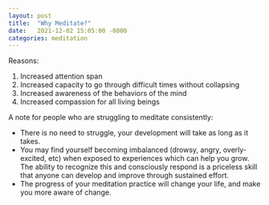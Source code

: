 ```yaml
---
layout: post
title:  "Why Meditate?"
date:   2021-12-02 15:05:00 -0800
categories: meditation
---
```


Reasons:
1. Increased attention span
2. Increased capacity to go through difficult times without collapsing
3. Increased awareness of the behaviors of the mind
4. Increased compassion for all living beings


A note for people who are struggling to meditate consistently: 
+ There is no need to struggle, your development will take as long as it takes.
+ You may find yourself becoming imbalanced (drowsy, angry, overly-excited, etc) when exposed to experiences which can help you grow. The ability to recognize this and consciously respond is a priceless skill that anyone can develop and improve through sustained effort.
+ The progress of your meditation practice will change your life, and make you more aware of change.